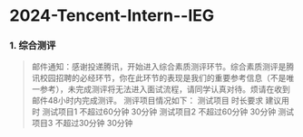 # 2024-Tencent-Intern--IEG
### 1. 综合测评
> 邮件通知：感谢投递腾讯，开始进入综合素质测评环节。综合素质测评是腾讯校园招聘的必经环节，你在此环节的表现是我们的重要参考信息（不是唯一参考），未完成测评将无法进入面试流程，请同学认真对待。烦请在收到邮件48小时内完成测评。
        测评项目情况如下：
测试项目	时长要求	建议用时
测试项目1	不超过60分钟	30分钟
测试项目2	不超过60分钟	30分钟
测试项目3	不超过30分钟	30分钟
